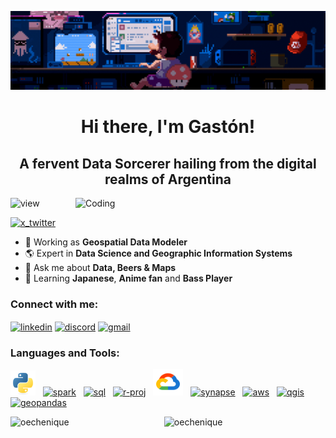 ![MasterHead](https://github.com/oechenique/oechenique/blob/main/data/mario_banner.gif)
<h1 align="center">Hi there, I'm Gastón!</h1>

<h2 align="center">A fervent Data Sorcerer hailing from the digital realms of Argentina</h2>

<img align="right" alt="Coding" width="400" src="https://64.media.tumblr.com/ba114d240ed9d19e927a725cc599b038/tumblr_o8ol0qfp3d1r4gsiio1_1280.gifv">

<div align="left" style="margin-top: 10px;">
  <p><img src="https://komarev.com/ghpvc/?username=oechenique&label=Visitors&color=0e75b6&style=flat" alt="view" style="width: 10%;"/></p>
  <p><a href="https://twitter.com/gastonechenique" target="blank"><img src="https://img.shields.io/twitter/follow/gastonechenique?logo=x&style=for-the-badge" alt="x_twitter" style="width: 20%;" /></a></p>

  <ul>
    <li>🌱 Working as <strong>Geospatial Data Modeler</strong></li>
    <li>🌎 Expert in <strong>Data Science and Geographic Information Systems</strong></li>
    <li>🍻 Ask me about <strong>Data, Beers & Maps</strong></li>
    <li>🎌 Learning <strong>Japanese</strong>, <strong>Anime fan</strong> and <strong>Bass Player</strong></li>
  </ul>
</div>



<h3 align="left">Connect with me:</h3>
<p align="left">
<a href="https://linkedin.com/in/gaston-echenique" target="blank"><img align="center" src="https://raw.githubusercontent.com/rahuldkjain/github-profile-readme-generator/master/src/images/icons/Social/linked-in-alt.svg" alt="linkedin" height="30" width="40" /></a>
<a href="https://discord.com/channels/@gastonechenique" target="blank"><img align="center" src="https://static.vecteezy.com/system/resources/previews/018/930/718/original/discord-logo-discord-icon-transparent-free-png.png" alt="discord" height="60" width="60"/></a> <!-- Espacio en blanco -->
<a href="mailto:gastonechenique@gmail.com" target="_blank"><img align="center" src="https://cdn.freelogovectors.net/wp-content/uploads/2023/04/new_gmail_logo-freelogovectors.net_.png" alt="gmail" height="60" width="120"/></a>
</p>

<h3 align="left">Languages and Tools:</h3>
<p align="left"> 
<a href="https://www.python.org" target="_blank" rel="noreferrer"> <img src="https://raw.githubusercontent.com/devicons/devicon/master/icons/python/python-original.svg" alt="python" width="40" height="40"/></a>
&#160;
<a href="https://spark.apache.org/" target="_blank" rel="noreferrer"> <img src="https://upload.wikimedia.org/wikipedia/commons/f/f3/Apache_Spark_logo.svg" alt="spark" width="80" height="40"/></a>
&#160;
<a href="https://en.wikipedia.org/wiki/SQL" target="_blank" rel="noreferrer"> <img src="https://upload.wikimedia.org/wikipedia/commons/8/87/Sql_data_base_with_logo.png" alt="sql" width="90" height="40"/></a>
&#160;
<a href="https://www.r-project.org/" target="_blank" rel="noreferrer"> <img src="https://www.r-project.org/Rlogo.png" alt="r-proj" width="50" height="40"/></a>
&#160;
<a href="https://cloud.google.com" target="_blank" rel="noreferrer"> <img src="https://github.com/oechenique/oechenique/blob/main/data/icons8-google-cloud-48.png" alt="gcp" width="48" height="42"/></a>
&#160;
<a href="https://azure.microsoft.com/en-us/products/synapse-analytics/" target="_blank" rel="noreferrer"> <img src="https://4.bp.blogspot.com/-94Ztma98Myk/XqSCbZgL9lI/AAAAAAAAGcM/cnPtvLH5bWsfVT26R0HXgtUuy9VK57S4ACLcBGAsYHQ/s1600/AzureSynapseAnalytics.png" alt="synapse" width="35" height="40"/></a>
&#160;
<a href="https://aws.amazon.com/" target="_blank" rel="noreferrer"> <img src="https://a0.awsstatic.com/libra-css/images/logos/aws_smile-header-desktop-en-white_59x35.png" alt="aws" width="55" height="30"/></a>
&#160;
<a href="https://www.qgis.org" target="_blank" rel="noreferrer"> <img src="https://www.qgis.org/es/_static/logo.png" alt="qgis" width="40" height="40"/></a>
&#160;
<a href="https://geopandas.org/en/stable/" target="_blank" rel="noreferrer"> <img src="https://geopandas.org/en/stable/_static/geopandas_logo_web.svg" alt="geopandas" width="120" height="40"/></a>

<div style="display: flex; justify-content: space-between;">
  <img align="center" src="https://github-readme-stats.vercel.app/api?username=oechenique&show_icons=true&locale=en" alt="oechenique" width="400" />

  <img align="center" src="https://github-readme-streak-stats.herokuapp.com/?user=oechenique" alt="oechenique" width="420" />
</div>
